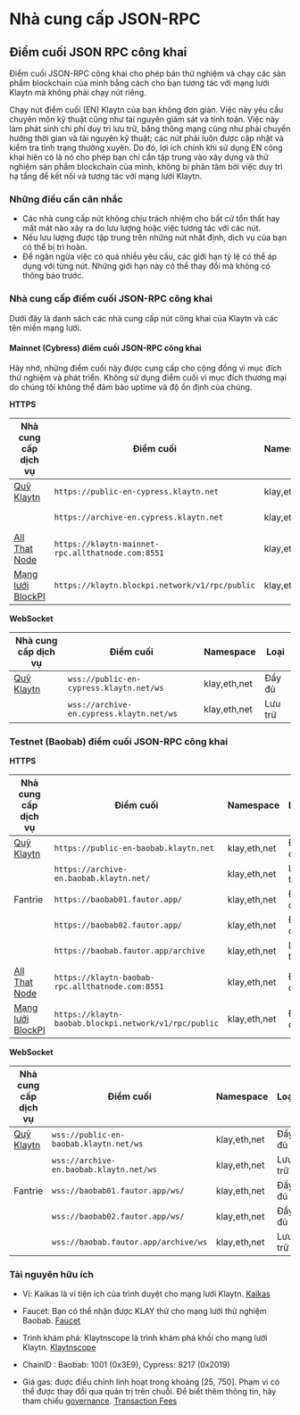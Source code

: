 # Nhà cung cấp JSON-RPC

## Điểm cuối JSON RPC công khai

Điểm cuối JSON-RPC công khai cho phép bản thử nghiệm và chạy các sản phẩm blockchain của mình bằng cách cho bạn tương tác với mạng lưới Klaytn mà không phải chạy nút riêng.

Chạy nút điểm cuối (EN) Klaytn của bạn không đơn giản. Việc này yêu cầu chuyên môn kỹ thuật cũng như tài nguyên giám sát và tính toán. Việc này làm phát sinh chi phí duy trì lưu trữ, băng thông mạng cũng như phải chuyển hướng thời gian và tài nguyên kỹ thuật; các nút phải luôn được cập nhật và kiểm tra tình trạng thường xuyên. Do đó, lợi ích chính khi sử dụng EN công khai hiện có là nó cho phép bạn chỉ cần tập trung vào xây dựng và thử nghiệm sản phẩm blockchain của mình, không bị phân tâm bởi việc duy trì hạ tầng để kết nối và tương tác với mạng lưới Klaytn.

### Những điều cần cân nhắc

- Các nhà cung cấp nút không chịu trách nhiệm cho bất cứ tổn thất hay mất mát nào xảy ra do lưu lượng hoặc việc tương tác với các nút.
- Nếu lưu lượng được tập trung trên những nút nhất định, dịch vụ của bạn có thể bị trì hoãn.
- Để ngăn ngừa việc có quá nhiều yêu cầu, các giới hạn tỷ lệ có thể áp dụng với từng nút. Những giới hạn này có thể thay đổi mà không có thông báo trước.

### Nhà cung cấp điểm cuối JSON-RPC công khai

Dưới đây là danh sách các nhà cung cấp nút công khai của Klaytn và các tên miền mạng lưới.

#### Mainnet (Cybress) điểm cuối JSON-RPC công khai

Hãy nhớ, những điểm cuối này được cung cấp cho cộng đồng vì mục đích thử nghiệm và phát triển. Không sử dụng điểm cuối vì mục đích thương mại do chúng tôi không thể đảm bảo uptime và độ ổn định của chúng.

**HTTPS**

| Nhà cung cấp dịch vụ                        | Điểm cuối                                         | Namespace    | Loại   |
| ------------------------------------------- | ------------------------------------------------- | ------------ | ------- |
| [Quỹ Klaytn](https://www.klaytn.foundation) | `https://public-en-cypress.klaytn.net`            | klay,eth,net | Đầy đủ  |
|                                             | `https://archive-en.cypress.klaytn.net`           | klay,eth,net | Lưu trữ |
| [All That Node](www.allthatnode.com)        | `https://klaytn-mainnet-rpc.allthatnode.com:8551` | klay,eth,net | Đầy đủ  |
| [Mạng lưới BlockPI](https://blockpi.io/)    | `https://klaytn.blockpi.network/v1/rpc/public`    | klay,eth,net | Đầy đủ  |

**WebSocket**

| Nhà cung cấp dịch vụ                        | Điểm cuối                                | Namespace    | Loại   |
| ------------------------------------------- | ---------------------------------------- | ------------ | ------- |
| [Quỹ Klaytn](https://www.klaytn.foundation) | `wss://public-en-cypress.klaytn.net/ws`  | klay,eth,net | Đầy đủ  |
|                                             | `wss://archive-en.cypress.klaytn.net/ws` | klay,eth,net | Lưu trữ |


### Testnet (Baobab) điểm cuối JSON-RPC công khai

**HTTPS**

| Nhà cung cấp dịch vụ                        | Điểm cuối                                             | Namespace    | Loại   |
| ------------------------------------------- | ----------------------------------------------------- | ------------ | ------- |
| [Quỹ Klaytn](https://www.klaytn.foundation) | `https://public-en-baobab.klaytn.net`                 | klay,eth,net | Đầy đủ  |
|                                             | `https://archive-en.baobab.klaytn.net/`               | klay,eth,net | Lưu trữ |
| Fantrie                                     | `https://baobab01.fautor.app/`                        | klay,eth,net | Đầy đủ  |
|                                             | `https://baobab02.fautor.app/`                        | klay,eth,net | Đầy đủ  |
|                                             | `https://baobab.fautor.app/archive`                   | klay,eth,net | Lưu trữ |
| [All That Node](www.allthatnode.com)        | `https://klaytn-baobab-rpc.allthatnode.com:8551`      | klay,eth,net | Đầy đủ  |
| [Mạng lưới BlockPI](https://blockpi.io/)    | `https://klaytn-baobab.blockpi.network/v1/rpc/public` | klay,eth,net | Đầy đủ  |

**WebSocket**

| Nhà cung cấp dịch vụ                        | Điểm cuối                               | Namespace    | Loại   |
| ------------------------------------------- | --------------------------------------- | ------------ | ------- |
| [Quỹ Klaytn](https://www.klaytn.foundation) | `wss://public-en-baobab.klaytn.net/ws`  | klay,eth,net | Đầy đủ  |
|                                             | `wss://archive-en.baobab.klaytn.net/ws` | klay,eth,net | Lưu trữ |
| Fantrie                                     | `wss://baobab01.fautor.app/ws/`         | klay,eth,net | Đầy đủ  |
|                                             | `wss://baobab02.fautor.app/ws/`         | klay,eth,net | Đầy đủ  |
|                                             | `wss://baobab.fautor.app/archive/ws`    | klay,eth,net | Lưu trữ |

### Tài nguyên hữu ích

- Ví: Kaikas là ví tiện ích của trình duyệt cho mạng lưới Klaytn. [Kaikas](https://docs.klaytn.foundation/dapp/developer-tools/kaikas)

- Faucet: Bạn có thể nhận được KLAY thử cho mạng lưới thử nghiệm Baobab. [Faucet](https://docs.klaytn.foundation/dapp/developer-tools/klaytn-wallet#how-to-receive-baobab-testnet-klay)

- Trình khám phá: Klaytnscope là trình khám phá khối cho mạng lưới Klaytn. [Klaytnscope](https://docs.klaytn.foundation/dapp/developer-tools/klaytnscope)

- ChainID : Baobab: 1001 (0x3E9), Cypress: 8217 (0x2019)

- Giá gas: được điều chỉnh linh hoạt trong khoảng [25, 750]. Phạm vi có thể được thay đổi qua quản trị trên chuỗi. Để biết thêm thông tin, hãy tham chiếu [governance](https://docs.klaytn.foundation/content/dapp/json-rpc/api-references/governance). [Transaction Fees](https://docs.klaytn.com/klaytn/design/transaction-fees)